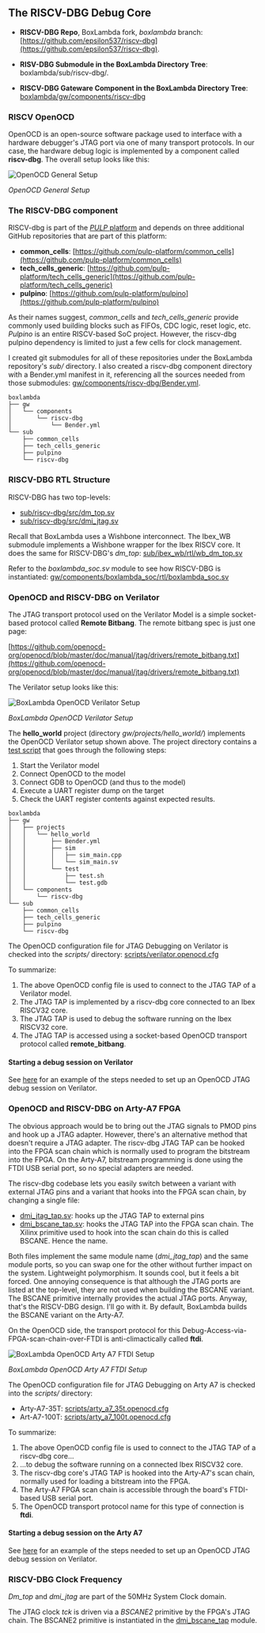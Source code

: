 ## The RISCV-DBG Debug Core

- **RISCV-DBG Repo**, BoxLambda fork, *boxlambda* branch:
  [https://github.com/epsilon537/riscv-dbg](https://github.com/epsilon537/riscv-dbg).

- **RISV-DBG Submodule in the BoxLambda Directory Tree**:
  boxlambda/sub/riscv-dbg/.

- **RISCV-DBG Gateware Component in the BoxLambda Directory Tree**:
  [boxlambda/gw/components/riscv-dbg](https://github.com/epsilon537/boxlambda/tree/master/gw/components/riscv-dbg)

### RISCV OpenOCD

OpenOCD is an open-source software package used to interface with a hardware debugger's JTAG port via one of many transport protocols. In our case, the hardware debug logic is implemented by a component called **riscv-dbg**. The overall setup looks like this:

![OpenOCD General Setup](assets/OpenOCD_Setup_General.drawio.png)

*OpenOCD General Setup*

### The RISCV-DBG component

RISCV-dbg is part of the [*PULP* platform](https://github.com/pulp-platform) and depends on three additional GitHub repositories that are part of this platform:

- **common_cells**: [https://github.com/pulp-platform/common_cells](https://github.com/pulp-platform/common_cells)
- **tech_cells_generic**: [https://github.com/pulp-platform/tech_cells_generic](https://github.com/pulp-platform/tech_cells_generic)
- **pulpino**: [https://github.com/pulp-platform/pulpino](https://github.com/pulp-platform/pulpino)

As their names suggest, *common_cells* and *tech_cells_generic* provide commonly used building blocks such as FIFOs, CDC logic, reset logic, etc. *Pulpino* is an entire RISCV-based SoC project. However, the riscv-dbg pulpino dependency is limited to just a few cells for clock management.

I created git submodules for all of these repositories under the BoxLambda repository's *sub/* directory. I also created a riscv-dbg component directory with a Bender.yml manifest in it, referencing all the sources needed from those submodules: [gw/components/riscv-dbg/Bender.yml](https://github.com/epsilon537/boxlambda/blob/master/gw/components/riscv-dbg/Bender.yml).

```
boxlambda
├── gw
│   └── components
│       └── riscv-dbg
│           └── Bender.yml
└── sub
    ├── common_cells
    ├── tech_cells_generic
    ├── pulpino
    └── riscv-dbg

```

### RISCV-DBG RTL Structure

RISCV-DBG has two top-levels:

- [sub/riscv-dbg/src/dm_top.sv](https://github.com/epsilon537/riscv-dbg/blob/b241f967f0dd105f7c5e020a395bbe0ec54e40e4/src/dm_top.sv)
- [sub/riscv-dbg/src/dmi_jtag.sv](https://github.com/epsilon537/riscv-dbg/blob/b241f967f0dd105f7c5e020a395bbe0ec54e40e4/src/dmi_jtag.sv)

Recall that BoxLambda uses a Wishbone interconnect. The Ibex_WB submodule implements a Wishbone wrapper for the Ibex RISCV core. It does the same for RISCV-DBG's *dm_top*:
[sub/ibex_wb/rtl/wb_dm_top.sv](https://github.com/epsilon537/ibex_wb/blob/87a97e38f3cf15bee80eb69bfa82166c00842b1e/rtl/wb_dm_top.sv)

Refer to the *boxlambda_soc.sv* module to see how RISCV-DBG is instantiated:
[gw/components/boxlambda_soc/rtl/boxlambda_soc.sv](https://github.com/epsilon537/boxlambda/blob/master/gw/components/boxlambda_soc/rtl/boxlambda_soc.sv)

### OpenOCD and RISCV-DBG on Verilator

The JTAG transport protocol used on the Verilator Model is a simple socket-based protocol called **Remote Bitbang**.
The remote bitbang spec is just one page:

[https://github.com/openocd-org/openocd/blob/master/doc/manual/jtag/drivers/remote_bitbang.txt](https://github.com/openocd-org/openocd/blob/master/doc/manual/jtag/drivers/remote_bitbang.txt)

The Verilator setup looks like this:

![BoxLambda OpenOCD Verilator Setup](assets/OpenOCD_Setup_Verilator.drawio.png)

*BoxLambda OpenOCD Verilator Setup*

The **hello_world** project (directory *gw/projects/hello_world/*) implements the OpenOCD Verilator setup shown above.
The project directory contains a [test script](https://github.com/epsilon537/boxlambda/blob/master/gw/projects/hello_world/test/test.sh) that goes through the following steps:

1. Start the Verilator model
2. Connect OpenOCD to the model
3. Connect GDB to OpenOCD (and thus to the model)
4. Execute a UART register dump on the target
5. Check the UART register contents against expected results.

```
boxlambda
├── gw
│   ├── projects
│   │   └── hello_world
│   │       ├── Bender.yml
│   │       ├── sim
│   │       │   ├── sim_main.cpp
│   │       │   └── sim_main.sv
│   │       └── test
│   │           ├── test.sh
│   │           └── test.gdb
│   └── components
│       └── riscv-dbg
└── sub
    ├── common_cells
    ├── tech_cells_generic
    ├── pulpino
    └── riscv-dbg

```

The OpenOCD configuration file for JTAG Debugging on Verilator is checked into the *scripts/* directory: [scripts/verilator.openocd.cfg](https://github.com/epsilon537/boxlambda/blob/master/scripts/verilator.openocd.cfg)

To summarize:

1. The above OpenOCD config file is used to connect to the JTAG TAP of a Verilator model.
2. The JTAG TAP is implemented by a riscv-dbg core connected to an Ibex RISCV32 core.
2. The JTAG TAP is used to debug the software running on the Ibex RISCV32 core.
3. The JTAG TAP is accessed using a socket-based OpenOCD transport protocol called **remote_bitbang**.

#### Starting a debug session on Verilator

See [here](test-build-hello-world.md#connecting-gdb-to-the-hello-world-build-on-verilator) for an example of the steps needed to set up an OpenOCD JTAG debug session on Verilator.

### OpenOCD and RISCV-DBG on Arty-A7 FPGA

The obvious approach would be to bring out the JTAG signals to PMOD pins and hook up a JTAG adapter. However, there's an alternative method that doesn't require a JTAG adapter. The riscv-dbg JTAG TAP can be hooked into the FPGA scan chain which is normally used to program the bitstream into the FPGA. On the Arty-A7, bitstream programming is done using the FTDI USB serial port, so no special adapters are needed.

The riscv-dbg codebase lets you easily switch between a variant with external JTAG pins and a variant that hooks into the FPGA scan chain, by changing a single file:

- [dmi_jtag_tap.sv](https://github.com/epsilon537/riscv-dbg/blob/boxlambda/src/dmi_jtag_tap.sv): hooks up the JTAG TAP to external pins
- [dmi_bscane_tap.sv](https://github.com/epsilon537/riscv-dbg/blob/boxlambda/src/dmi_bscane_tap.sv): hooks the JTAG TAP into the FPGA scan chain. The Xilinx primitive used to hook into the scan chain do this is called BSCANE. Hence the name.

Both files implement the same module name (*dmi_jtag_tap*) and the same module ports, so you can swap one for the other without further impact on the system. Lightweight polymorphism. It sounds cool, but it feels a bit forced. One annoying consequence is that although the JTAG ports are listed at the top-level, they are not used when building the BSCANE variant. The BSCANE primitive internally provides the actual JTAG ports. Anyway, that's the RISCV-DBG design. I'll go with it. By default, BoxLambda builds the BSCANE variant on the Arty-A7.

On the OpenOCD side, the transport protocol for this Debug-Access-via-FPGA-scan-chain-over-FTDI is anti-climactically called **ftdi**.

![BoxLambda OpenOCD Arty A7 FTDI Setup](assets/OpenOCD_Setup_Arty_A7.drawio.png)

*BoxLambda OpenOCD Arty A7 FTDI Setup*

The OpenOCD configuration file for JTAG Debugging on Arty A7 is checked into the *scripts/* directory:

- Arty-A7-35T: [scripts/arty_a7_35t.openocd.cfg](https://github.com/epsilon537/boxlambda/blob/master/scripts/arty_a7_35t.openocd.cfg)
- Art-A7-100T: [scripts/arty_a7_100t.openocd.cfg](https://github.com/epsilon537/boxlambda/blob/master/scripts/arty_a7_100t.openocd.cfg)

To summarize:

1. The above OpenOCD config file is used to connect to the JTAG TAP of a riscv-dbg core...
2. ...to debug the software running on a connected Ibex RISCV32 core.
3. The riscv-dbg core's JTAG TAP is hooked into the Arty-A7's scan chain, normally used for loading a bitstream into the FPGA.
4. The Arty-A7 FPGA scan chain is accessible through the board's FTDI-based USB serial port.
5. The OpenOCD transport protocol name for this type of connection is **ftdi**.

#### Starting a debug session on the Arty A7

See [here](test-build-hello-world.md#connecting-gdb-to-the-hello-world-build-on-arty-a7) for an example of the steps needed to set up an OpenOCD JTAG debug session on Verilator.

### RISCV-DBG Clock Frequency

*Dm_top* and *dmi_jtag* are part of the 50MHz System Clock domain.

The JTAG clock *tck* is driven via a *BSCANE2* primitive by the FPGA's JTAG chain. The BSCANE2 primitive is instantiated in the [dmi_bscane_tap](https://github.com/epsilon537/riscv-dbg/blob/boxlambda/src/dmi_bscane_tap.sv) module.
